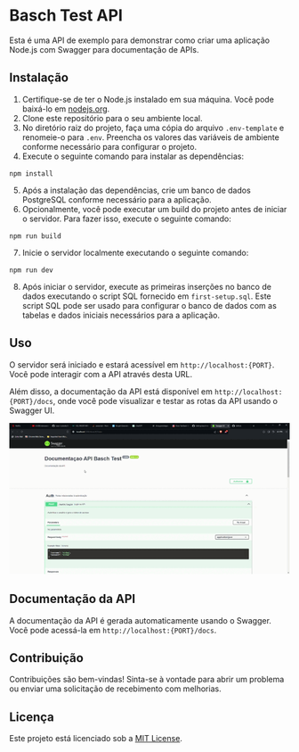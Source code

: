 # Basch Test API

Esta é uma API de exemplo para demonstrar como criar uma aplicação Node.js com Swagger para documentação de APIs.

## Instalação

1. Certifique-se de ter o Node.js instalado em sua máquina. Você pode baixá-lo em [nodejs.org](https://nodejs.org/).
2. Clone este repositório para o seu ambiente local.
3. No diretório raiz do projeto, faça uma cópia do arquivo `.env-template` e renomeie-o para `.env`. Preencha os valores das variáveis de ambiente conforme necessário para configurar o projeto.
4. Execute o seguinte comando para instalar as dependências:

```
npm install
```

5. Após a instalação das dependências, crie um banco de dados PostgreSQL conforme necessário para a aplicação.
6. Opcionalmente, você pode executar um build do projeto antes de iniciar o servidor. Para fazer isso, execute o seguinte comando:

```
npm run build
```

7. Inicie o servidor localmente executando o seguinte comando:

```
npm run dev
```

8. Após iniciar o servidor, execute as primeiras inserções no banco de dados executando o script SQL fornecido em `first-setup.sql`. Este script SQL pode ser usado para configurar o banco de dados com as tabelas e dados iniciais necessários para a aplicação.

## Uso

O servidor será iniciado e estará acessível em `http://localhost:{PORT}`. Você pode interagir com a API através desta URL.

Além disso, a documentação da API está disponível em `http://localhost:{PORT}/docs`, onde você pode visualizar e testar as rotas da API usando o Swagger UI.

![Fazendo login pelo Swagger](./public/media/gifs/swagger-example.gif)

## Documentação da API

A documentação da API é gerada automaticamente usando o Swagger. Você pode acessá-la em `http://localhost:{PORT}/docs`.

## Contribuição

Contribuições são bem-vindas! Sinta-se à vontade para abrir um problema ou enviar uma solicitação de recebimento com melhorias.

## Licença

Este projeto está licenciado sob a [MIT License](https://opensource.org/licenses/MIT).
